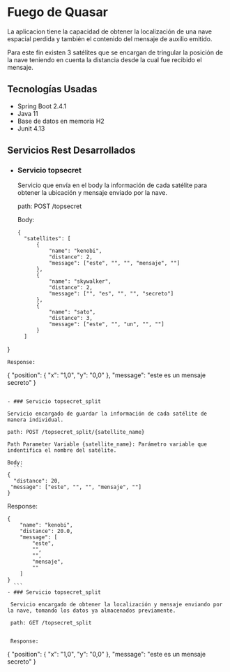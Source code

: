 # Fuego de Quasar

La aplicacion tiene la capacidad de obtener la localización de una nave espacial perdida y también el contenido del mensaje de auxilio emitido.

Para este fin existen 3 satélites que se encargan de tringular la posición de la nave teniendo en cuenta la distancia desde la cual fue recibido el mensaje.

## Tecnologías Usadas

- Spring Boot 2.4.1
- Java 11
- Base de datos en memoria H2
- Junit 4.13


## Servicios Rest Desarrollados

- ### Servicio topsecret

  Servicio que envía en el body la información de cada satélite para obtener la ubicación y mensaje enviado por la nave.

  path: POST /topsecret
  
  Body: 
  ```
  {
    "satellites": [
        {
            "name": "kenobi",
            "distance": 2,
            "message": ["este", "", "", "mensaje", ""]
        },
        {
            "name": "skywalker",
            "distance": 2,
            "message": ["", "es", "", "", "secreto"]
        },
        {
            "name": "sato",
            "distance": 3,
            "message": ["este", "", "un", "", ""]
        }
    ]
}
   ``` 
  Response: 
  
  ```
  {
      "position": {
          "x": "1,0",
          "y": "0,0"
      },
      "message": "este es un mensaje secreto"
  }
  ```

- ### Servicio topsecret_split

  Servicio encargado de guardar la información de cada satélite de manera individual.

  path: POST /topsecret_split/{satellite_name}
  
  Path Parameter Variable {satellite_name}: Parámetro variable que indentifica el nombre del satélite.
  
  Body: 
    ```
  {
    "distance": 20,
   "message": ["este", "", "", "mensaje", ""]
  }
  ```
  Response: 
  ```
  {
      "name": "kenobi",
      "distance": 20.0,
      "message": [
          "este",
          "",
          "",
          "mensaje",
          ""
      ]
  }
    ```
 - ### Servicio topsecret_split
 
   Servicio encargado de obtener la localización y mensaje enviando por la nave, tomando los datos ya almacenados previamente.

   path: GET /topsecret_split


   Response: 
  ```
   {
     "position": {
         "x": "1,0",
         "y": "0,0"
     },
     "message": "este es un mensaje secreto"
   }
  ```



 

